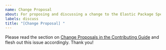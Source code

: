 ```yaml
---
name: Change Proposal
about: For proposing and discussing a change to the Elastic Package Specification
labels: discuss
title: "[Change Proposal] "
---
```


Please read the section on [Change Proposals in the Contributing Guide](https://github.com/elastic/package-spec/blob/master/CONTRIBUTING.md#change-proposals) and flesh out this issue accordingly. Thank you!
